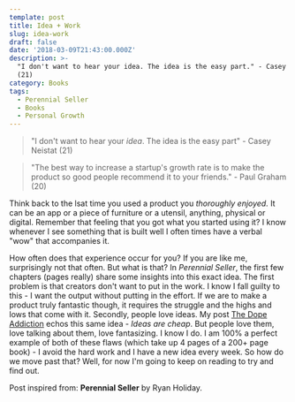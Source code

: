 ```yaml
---
template: post
title: Idea + Work
slug: idea-work
draft: false
date: '2018-03-09T21:43:00.000Z'
description: >-
  "I don't want to hear your idea. The idea is the easy part." - Casey Neistat
  (21)
category: Books
tags:
  - Perennial Seller
  - Books
  - Personal Growth
---
```


> "I don't want to hear your *idea*. The idea is the easy part" - Casey Neistat (21)

> "The best way to increase a startup's growth rate is to make the product so good people recommend it to your friends." - Paul Graham (20)

Think back to the lsat time you used a product you *thoroughly enjoyed.* It can be an app or a piece of furniture or a utensil, anything, physical or digital. Remember that feeling that you got what you started using it? I know whenever I see something that is built well I often times have a verbal "wow" that accompanies it.

How often does that experience occur for you? If you are like me, surprisingly not that often. But what is that? In *Perennial Seller*, the first few chapters (pages really) share some insights into this exact idea. The first problem is that creators don't want to put in the work. I know I fall guilty to this - I want the output without putting in the effort. If we are to make a product truly fantastic though, it requires the struggle and the highs and lows that come with it. Secondly, people love ideas. My post [The Dope Addiction](/2018/01/21/the-dope-addiction.html) echos this same idea - *Ideas are cheap*. But people love them, love talking about them, love fantasizing. I know I do. I am 100% a perfect example of both of these flaws (which take up 4 pages of a 200+ page book) - I avoid the hard work and I have a new idea every week. So how do we move past that? Well, for now I'm going to keep on reading to try and find out.

Post inspired from: **Perennial Seller** by Ryan Holiday.
